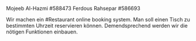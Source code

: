 Mojeeb Al-Hazmi #588473
Ferdous Rahsepar #586693

Wir machen ein #Restaurant online booking system. Man soll einen Tisch zu bestimmten Uhrzeit reservieren können.
Demendsprechend werden wir die nötigen Funktionen einbauen.
